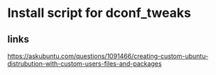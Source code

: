 # Install script for dconf_tweaks


## links
https://askubuntu.com/questions/1091466/creating-custom-ubuntu-distrubution-with-custom-users-files-and-packages
